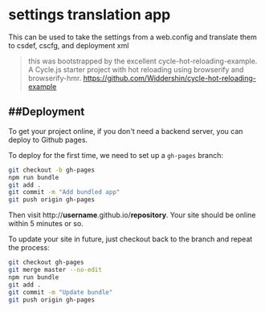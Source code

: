 # settings translation app
This can be used to take the settings from a web.config and translate them to csdef, cscfg, and deployment xml

> this was bootstrapped by the excellent cycle-hot-reloading-example.
> A Cycle.js starter project with hot reloading using browserify and browserify-hmr.
> https://github.com/Widdershin/cycle-hot-reloading-example

##Deployment
---

To get your project online, if you don't need a backend server, you can deploy to Github pages.

To deploy for the first time, we need to set up a `gh-pages` branch:

```bash
git checkout -b gh-pages
npm run bundle
git add .
git commit -m "Add bundled app"
git push origin gh-pages
```

Then visit http://**username**.github.io/**repository**. Your site should be online within 5 minutes or so.

To update your site in future, just checkout back to the branch and repeat the process:
```bash
git checkout gh-pages
git merge master --no-edit
npm run bundle
git add .
git commit -m "Update bundle"
git push origin gh-pages
```

